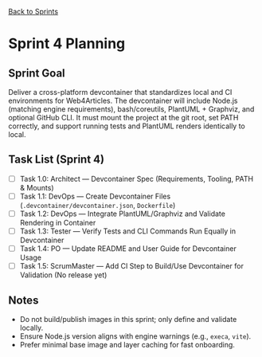 [Back to Sprints](../)

# Sprint 4 Planning

## Sprint Goal
Deliver a cross-platform devcontainer that standardizes local and CI environments for Web4Articles. The devcontainer will include Node.js (matching engine requirements), bash/coreutils, PlantUML + Graphviz, and optional GitHub CLI. It must mount the project at the git root, set PATH correctly, and support running tests and PlantUML renders identically to local.

## Task List (Sprint 4)

- [ ] Task 1.0: Architect — Devcontainer Spec (Requirements, Tooling, PATH & Mounts)
- [ ] Task 1.1: DevOps — Create Devcontainer Files (`.devcontainer/devcontainer.json`, `Dockerfile`)
- [ ] Task 1.2: DevOps — Integrate PlantUML/Graphviz and Validate Rendering in Container
- [ ] Task 1.3: Tester — Verify Tests and CLI Commands Run Equally in Devcontainer
- [ ] Task 1.4: PO — Update README and User Guide for Devcontainer Usage
- [ ] Task 1.5: ScrumMaster — Add CI Step to Build/Use Devcontainer for Validation (No release yet)

## Notes
- Do not build/publish images in this sprint; only define and validate locally.
- Ensure Node.js version aligns with engine warnings (e.g., `execa`, `vite`).
- Prefer minimal base image and layer caching for fast onboarding.

